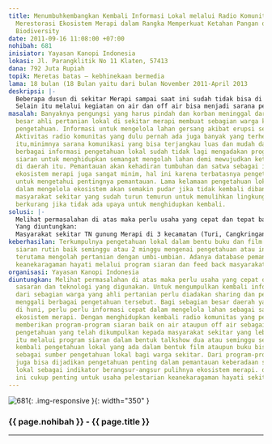 ```yaml
---
title: Menumbuhkembangkan Kembali Informasi Lokal melalui Radio Komunitas dalam Upaya
  Merestorasi Ekosistem Merapi dalam Rangka Memperkuat Ketahan Pangan dan Monitoring
  Biodiversity
date: 2011-09-16 11:08:00 +07:00
nohibah: 681
inisiator: Yayasan Kanopi Indonesia
lokasi: Jl. Parangklitik No 11 Klaten, 57413
dana: 792 Juta Rupiah
topik: Meretas batas – kebhinekaan bermedia
lama: 18 bulan (18 Bulan yaitu dari bulan November 2011-April 2013
deskripsi: |-
  Beberapa dusun di sekitar Merapi sampai saat ini sudah tidak bisa di huni lagi bahkan harus pindah dari kampungnya karena termasuk daerah rawan bencana. Karena hal tersebut, masyarakat di desa ini harus mencari mata pencaharian yang baru untuk memperoleh pangan sehari-hari, dan ini membutuhkan dampingan agar prosesnya lebih cepat dan tepat. Ketrampilan dasar penduduk sekitar Merapi adalah bercocok tanam dan berkebun untuk itu harus ada usaha dalam merestorasi ekosistem merapi untuk memperkuat ketahanan pangan melalui tata cara bertanam umbi-umbian lokal dengan pengetahuan mengolah tanah secara lokal yang audah turun temurun. Dalam keseharian, masyarakat di sekitar merapi sudah terbiasa dengan penggunaan teknologi dan bahasa lokal melalui radio komunitas yang tersebar dibeberapa kecamatan di daerah lereng. Informasi yang disampaikan selain ilmu pengetahuan juga semangat untuk membangun kembali daerah merapi yang gersang.
  Selain itu melalui kegiatan on air dan off air bisa menjadi sarana pemantauan keanekaragaman hayati sebagai indikator berangsur-angsur pulihnya ekosistem kawasan Merapi.
masalah: Banyaknya pengungsi yang harus pindah dan korban meninggal dari sebagian
  besar ahli pertanian lokal di sekitar merapi membuat sebagian warga kehilangan sumber
  pengetahuan. Informasi untuk mengelola lahan gersang akibat erupsi semakin berkurang.
  Aktivitas radio komunitas yang dulu pernah ada juga banyak yang terhenti. Tak hanya
  itu,minimnya sarana komunikasi yang bisa terjangkau luas dan mudah dalam mengakses
  berbagai informasi pengetahuan lokal sudah tidak lagi mengadakan program-program
  siaran untuk menghidupkan semangat mengolah lahan demi mewujudkan ketahanan pangan
  di daerah itu. Pemantauan akan kehadiran tumbuhan dan satwa sebagai indikator pulihnya
  ekosistem merapi juga sangat minim, hal ini karena terbatasnya pengetahuan dan sumberdaya
  untuk mengetahui pentingnya pemantauan. Lama kelamaan pengetahuan lokal atau kearifan
  dalam mengelola ekosistem akan semakin pudar jika tidak kembali dibangun dan kepedulian
  masyarakat sekitar yang sudah turun temurun untuk memulihkan lingkungan akan terus
  berkurang jika tidak ada upaya untuk menghidupkan kembali.
solusi: |-
  Melihat permasalahan di atas maka perlu usaha yang cepat dan tepat baik sasaran dan teknologi yang digunakan. Untuk mengumpulkan kembali informasi lokal dari sebagian warga yang ahli pertanian perlu diadakan sharing dan pendataan untuk menggali berbagai pengetahuan tersebut. Bagi sebagian besar daerah yang masih bisa di huni, perlu perlu informasi cepat dalam mengelola lahan sebagai sarana merrestorasi ekosistem merapi. Dengan menghidupkan kembali radio komunitas yang pernah ada, dan memberikan program-program siaran baik on air ataupun off air sebagai usaha menyebarkan pengetahuan yang telah dikumpulkan kepada masyarakat sekitar yang lebih luas. Selain itu melalui program siaran dalam bentuk talkshow dua atau seminggu sekali dan mempublikasikan kembali pengetahuan lokal yang ada dalam bentuk film ataupun buku bisa dijadikan sebagai sumber pengetahuan lokal bagi warga sekitar. Dari program-program siaran juga bisa dijadikan pengetahuan penting dalam pemantauan keberadaan satwa dan tumbuhan lokal sebagai indikator berangsur-angsur pulihnya ekosistem merapi. data pemantauan ini cukup penting untuk usaha pelestarian keanekaragaman hayati sekitar merapi
  Yang diuntungkan:
  Masyarakat sekitar TN gunung Merapi di 3 kecamatan (Turi, Cangkringan, Pakem) yang meliputi Beberapa dusun di Desa Umbulharjo (Dusun Pelem Sari dan Dusun Pangukrejo), Desa Kepuhharjo (Dusun Pager Jurang, Kali Adem, Petung, Jambu, Kopeng, Batur) dan Desa Glagahharjo (Dusun Kali Tengah Lor, Kali Tengah Kidul, Srunen, Ngancar, Glagah Malang) dengan mengaktifkan 2 radio komunitas dengan kerjasama dengan radio nasional (RRI cabang yogyakarta) yang sudah mempunyai program kerjasama dengan kanopi Indonesia dalam bentuk talkshow setiap 2 minggu sekali
keberhasilan: Terkumpulnya pengetahuan lokal dalam bentu buku dan film. Adanya program
  siaran rutin baik seminggu atau 2 minggu mengenai pengetahuan atau informasi lokal
  terutama mengolah pertanian dengan umbi-umbian. Adanya database pemantauan untuk
  keanekaragaman hayati melalui program siaran dan feed back masyarakat sekitar.
organisasi: Yayasan Kanopi Indonesia
diuntungkan: Melihat permasalahan di atas maka perlu usaha yang cepat dan tepat baik
  sasaran dan teknologi yang digunakan. Untuk mengumpulkan kembali informasi lokal
  dari sebagian warga yang ahli pertanian perlu diadakan sharing dan pendataan untuk
  menggali berbagai pengetahuan tersebut. Bagi sebagian besar daerah yang masih bisa
  di huni, perlu perlu informasi cepat dalam mengelola lahan sebagai sarana merrestorasi
  ekosistem merapi. Dengan menghidupkan kembali radio komunitas yang pernah ada, dan
  memberikan program-program siaran baik on air ataupun off air sebagai usaha menyebarkan
  pengetahuan yang telah dikumpulkan kepada masyarakat sekitar yang lebih luas. Selain
  itu melalui program siaran dalam bentuk talkshow dua atau seminggu sekali dan mempublikasikan
  kembali pengetahuan lokal yang ada dalam bentuk film ataupun buku bisa dijadikan
  sebagai sumber pengetahuan lokal bagi warga sekitar. Dari program-program siaran
  juga bisa dijadikan pengetahuan penting dalam pemantauan keberadaan satwa dan tumbuhan
  lokal sebagai indikator berangsur-angsur pulihnya ekosistem merapi. data pemantauan
  ini cukup penting untuk usaha pelestarian keanekaragaman hayati sekitar merapi
---
```


![681](/static/img/hibahcmb/681.png){: .img-responsive }{: width="350" }

### {{ page.nohibah }} - {{ page.title }}

---

